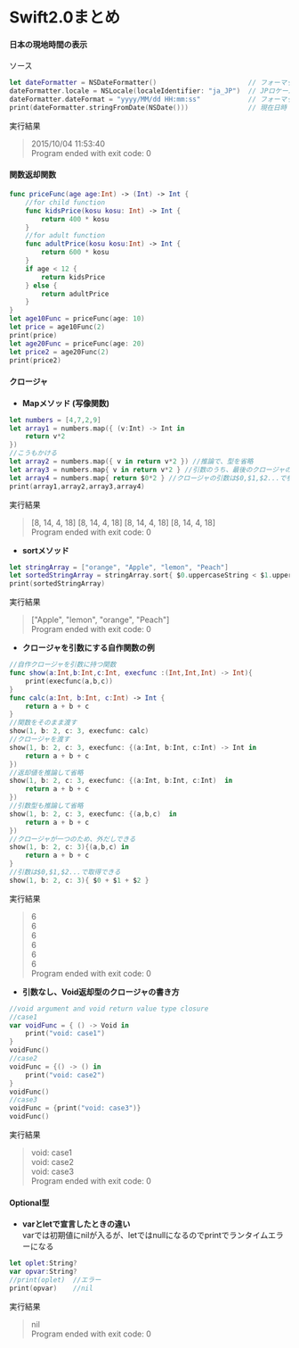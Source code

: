 # Swift2.0まとめ

#### 日本の現地時間の表示

ソース

```swift
let dateFormatter = NSDateFormatter()                       // フォーマットの取得
dateFormatter.locale = NSLocale(localeIdentifier: "ja_JP")  // JPロケール
dateFormatter.dateFormat = "yyyy/MM/dd HH:mm:ss"            // フォーマットの指定
print(dateFormatter.stringFromDate(NSDate()))               // 現在日時
```

実行結果
>2015/10/04 11:53:40  
>Program ended with exit code: 0

#### 関数返却関数
```swift
func priceFunc(age age:Int) -> (Int) -> Int {
    //for child function
    func kidsPrice(kosu kosu: Int) -> Int {
        return 400 * kosu
    }
    //for adult function
    func adultPrice(kosu kosu:Int) -> Int {
        return 600 * kosu
    }
    if age < 12 {
        return kidsPrice
    } else {
        return adultPrice
    }
}
let age10Func = priceFunc(age: 10)
let price = age10Func(2)
print(price)
let age20Func = priceFunc(age: 20)
let price2 = age20Func(2)
print(price2)
```

#### クロージャ

* __Mapメソッド (写像関数)__
```swift
let numbers = [4,7,2,9]
let array1 = numbers.map({ (v:Int) -> Int in
    return v*2
})
//こうもかける
let array2 = numbers.map({ v in return v*2 }) //推論で、型を省略
let array3 = numbers.map{ v in return v*2 } //引数のうち、最後のクロージャの場合、外だしできる
let array4 = numbers.map{ return $0*2 } //クロージャの引数は$0,$1,$2...で参照
print(array1,array2,array3,array4)
```
実行結果
>[8, 14, 4, 18] [8, 14, 4, 18] [8, 14, 4, 18] [8, 14, 4, 18]  
>Program ended with exit code: 0

* __sortメソッド__
```swift
let stringArray = ["orange", "Apple", "lemon", "Peach"]
let sortedStringArray = stringArray.sort{ $0.uppercaseString < $1.uppercaseString }
print(sortedStringArray)
```
実行結果
>["Apple", "lemon", "orange", "Peach"]  
>Program ended with exit code: 0

* __クロージャを引数にする自作関数の例__
```swift
//自作クロージャを引数に持つ関数
func show(a:Int,b:Int,c:Int, execfunc :(Int,Int,Int) -> Int){
    print(execfunc(a,b,c))
}
func calc(a:Int, b:Int, c:Int) -> Int {
    return a + b + c
}
//関数をそのまま渡す
show(1, b: 2, c: 3, execfunc: calc)
//クロージャを渡す
show(1, b: 2, c: 3, execfunc: {(a:Int, b:Int, c:Int) -> Int in
    return a + b + c
})
//返却値を推論して省略
show(1, b: 2, c: 3, execfunc: {(a:Int, b:Int, c:Int)  in
    return a + b + c
})
//引数型も推論して省略
show(1, b: 2, c: 3, execfunc: {(a,b,c)  in
    return a + b + c
})
//クロージャが一つのため、外だしできる
show(1, b: 2, c: 3){(a,b,c) in
    return a + b + c
}
//引数は$0,$1,$2...で取得できる
show(1, b: 2, c: 3){ $0 + $1 + $2 }
```
実行結果
>6  
>6  
>6  
>6  
>6  
>6  
>Program ended with exit code: 0

* __引数なし、Void返却型のクロージャの書き方__
```swift
//void argument and void return value type closure
//case1
var voidFunc = { () -> Void in
    print("void: case1")
}
voidFunc()
//case2
voidFunc = {() -> () in
    print("void: case2")
}
voidFunc()
//case3
voidFunc = {print("void: case3")}
voidFunc()
```
実行結果
>void: case1  
>void: case2  
>void: case3  
>Program ended with exit code: 0

#### Optional型

* __varとletで宣言したときの違い__  
varでは初期値にnilが入るが、letではnullになるのでprintでランタイムエラーになる
```swift
let oplet:String?
var opvar:String?
//print(oplet)  //エラー
print(opvar)    //nil
```
実行結果
>nil  
>Program ended with exit code: 0
